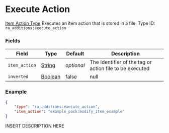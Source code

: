 # Execute Action
[Item Action Type](../item_action_types.md)
Executes an item action that is stored in a file.
Type ID: `ra_additions:execute_action`
### Fields
Field | Type | Default | Description
------|------|---------|-------------
`item_action` | [String](../data_types/string.md) | _optional_ | The Identifier of the tag or action file to be executed
`inverted` | [Boolean](../data_types/boolean.md) | false | null

### Example
```json
{
    "type": "ra_additions:execute_action",
    "item_action": "example_pack:modify_item_example"
}```
INSERT DESCRIPTION HERE
